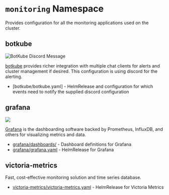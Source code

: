 # `monitoring` Namespace

Provides configuration for all the monitoring applications used on the cluster.

## botkube

![BotKube Discord Message](https://i.imgur.com/UhuC0k9.png)

[botkube](https://www.botkube.io/) provides richer integration with multiple chat clients for alerts and cluster management if desired. This configuration is using discord for the alerting.

* [botkube/botkube.yaml] - HelmRelease and configuration for which events need to notify the supplied discord configuration

## grafana

![](https://i.imgur.com/iPzCQlB.png)

[Grafana](https://grafana.com/) is the dashboarding software backed by Prometheus, InfluxDB, and others for visualizing metrics and data.

* [grafana/dashboards/](grafana/dashboards/) - Dashboard definitions for Grafana
* [grafana/grafana.yaml](grafana/grafana.yaml) - HelmRelease for Grafana

## victoria-metrics

Fast, cost-effective monitoring solution and time series database.

* [victoria-metrics/victoria-metrics.yaml](victoria-metrics/victoria-metrics.yaml) - HelmRelease for Victoria Metrics